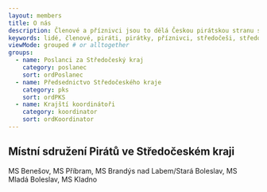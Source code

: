 ```yaml
---
layout: members
title: O nás
description: Členové a příznivci jsou to dělá Českou pirátskou stranu silnou. Seznamte se Piráty ve Středočeském kraji.
keywords: lidé, členové, piráti, pirátky, příznivci, středočeši, středočeský kraj
viewMode: grouped # or alltogether
groups:
  - name: Poslanci za Středočeský kraj
    category: poslanec
    sort: ordPoslanec
  - name: Předsednictvo Středočeského kraje
    category: pks
    sort: ordPKS
  - name: Krajští koordinátoři
    category: koordinator
    sort: ordKoordinator
---
```


## Místní sdružení Pirátů ve Středočeském kraji

MS Benešov, MS Příbram, MS Brandýs nad Labem/Stará Boleslav, MS Mladá Boleslav, MS Kladno

